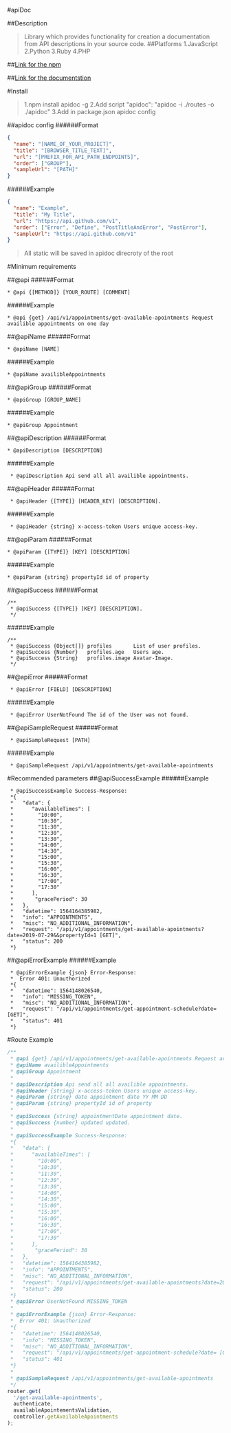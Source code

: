 #apiDoc

##Description

> Library which provides functionality for creation a documentation from API descriptions in your source code.
> ##Platforms
> 1.JavaScript
> 2.Python
> 3.Ruby
> 4.PHP

##[Link for the npm](https://www.npmjs.com/package/apidoc)

##[Link for the documentstion](http://apidocjs.com/)

#Install

> 1.npm install apidoc -g
> 2.Add script "apidoc": "apidoc -i ./routes -o ./apidoc"
> 3.Add in package.json apidoc config

##apidoc config
######Format

```json
{
  "name": "[NAME_OF_YOUR_PROJECT]",
  "title": "[BROWSER_TITLE_TEXT]",
  "url": "[PREFIX_FOR_API_PATH_ENDPOINTS]",
  "order": ["GROUP"],
  "sampleUrl": "[PATH]"
}
```

######Example

```json
{
  "name": "Example",
  "title": "My Title",
  "url": "https://api.github.com/v1",
  "order": ["Error", "Define", "PostTitleAndError", "PostError"],
  "sampleUrl": "https://api.github.com/v1"
}
```

> All static will be saved in apidoc direcroty of the root

#Minimum requirements

##@api
######Format

```
* @api {[METHOD]} [YOUR_ROUTE] [COMMENT]
```

######Example

```
* @api {get} /api/v1/appointments/get-available-apointments Request availible appointments on one day
```

##@apiName
######Format

```
* @apiName [NAME]
```

######Example

```
* @apiName availibleAppointments
```

##@apiGroup
######Format

```
* @apiGroup [GROUP_NAME]
```

######Example

```
* @apiGroup Appointment
```

##@apiDescription
######Format

```
* @apiDescription [DESCRIPTION]
```

######Example

```
 * @apiDescription Api send all all availible appointments.
```

##@apiHeader
######Format

```
 * @apiHeader {[TYPE]} [HEADER_KEY] [DESCRIPTION].
```

######Example

```
 * @apiHeader {string} x-access-token Users unique access-key.
```

##@apiParam
######Format

```
* @apiParam {[TYPE]} [KEY] [DESCRIPTION]
```

######Example

```
* @apiParam {string} propertyId id of property
```

##@apiSuccess
######Format

```
/**
 * @apiSuccess {[TYPE]} [KEY] [DESCRIPTION].
 */
```

######Example

```
/**
 * @apiSuccess {Object[]} profiles       List of user profiles.
 * @apiSuccess {Number}   profiles.age   Users age.
 * @apiSuccess {String}   profiles.image Avatar-Image.
 */
```

##@apiError
######Format

```
 * @apiError [FIELD] [DESCRIPTION]
```

######Example

```
 * @apiError UserNotFound The id of the User was not found.
```

##@apiSampleRequest
######Format

```
 * @apiSampleRequest [PATH]
```

######Example

```
 * @apiSampleRequest /api/v1/appointments/get-available-apointments
```

#Recommended parameters
##@apiSuccessExample
######Example

```
 * @apiSuccessExample Success-Response:
 *{
 *   "data": {
 *      "availableTimes": [
 *        "10:00",
 *        "10:30",
 *        "11:30",
 *        "12:30",
 *        "13:30",
 *        "14:00",
 *        "14:30",
 *        "15:00",
 *        "15:30",
 *        "16:00",
 *        "16:30",
 *        "17:00",
 *        "17:30"
 *      ],
 *       "gracePeriod": 30
 *   },
 *   "datetime": 1564164385982,
 *   "info": "APPOINTMENTS",
 *   "misc": "NO_ADDITIONAL_INFORMATION",
 *   "request": "/api/v1/appointments/get-available-apointments?date=2019-07-29&&propertyId=1 [GET]",
 *   "status": 200
 *}
```

##@apiErrorExample
######Example

```
 * @apiErrorExample {json} Error-Response:
 *  Error 401: Unauthorized
 *{
 *   "datetime": 1564148026540,
 *   "info": "MISSING_TOKEN",
 *   "misc": "NO_ADDITIONAL_INFORMATION",
 *   "request": "/api/v1/appointments/get-appointment-schedule?date= [GET]",
 *   "status": 401
 *}
```

#Route Example

```js
/**
 * @api {get} /api/v1/appointments/get-available-apointments Request availible appointments on one day
 * @apiName availibleAppointments
 * @apiGroup Appointment
 *
 * @apiDescription Api send all all availible appointments.
 * @apiHeader {string} x-access-token Users unique access-key.
 * @apiParam {string} date appointment date YY MM DD
 * @apiParam {string} propertyId id of property
 *
 * @apiSuccess {string} appointmentDate appointment date.
 * @apiSuccess {number} updated updated.
 *
 * @apiSuccessExample Success-Response:
 *{
 *   "data": {
 *      "availableTimes": [
 *        "10:00",
 *        "10:30",
 *        "11:30",
 *        "12:30",
 *        "13:30",
 *        "14:00",
 *        "14:30",
 *        "15:00",
 *        "15:30",
 *        "16:00",
 *        "16:30",
 *        "17:00",
 *        "17:30"
 *      ],
 *       "gracePeriod": 30
 *   },
 *   "datetime": 1564164385982,
 *   "info": "APPOINTMENTS",
 *   "misc": "NO_ADDITIONAL_INFORMATION",
 *   "request": "/api/v1/appointments/get-available-apointments?date=2019-07-29&&propertyId=1 [GET]",
 *   "status": 200
 *}
 * @apiError UserNotFound MISSING_TOKEN
 *
 * @apiErrorExample {json} Error-Response:
 *  Error 401: Unauthorized
 *{
 *   "datetime": 1564148026540,
 *   "info": "MISSING_TOKEN",
 *   "misc": "NO_ADDITIONAL_INFORMATION",
 *   "request": "/api/v1/appointments/get-appointment-schedule?date= [GET]",
 *   "status": 401
 *}
 *
 * @apiSampleRequest /api/v1/appointments/get-available-apointments
 */
router.get(
  '/get-available-apointments',
  authenticate,
  availableApointementsValidation,
  controller.getAvailableApointments
);
```

